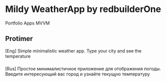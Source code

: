 # Mildy WeatherApp by redbuilderOne
Portfolio Apps
MVVM

Protimer
------------------

\[Eng\] Simple minimalistic weather app. Type your city and see the temperature
###
\[Rus\] Простое минималистичное приложение для отображения погоды. Введите интересующий вас город и узнайте текущую температуру 
###

